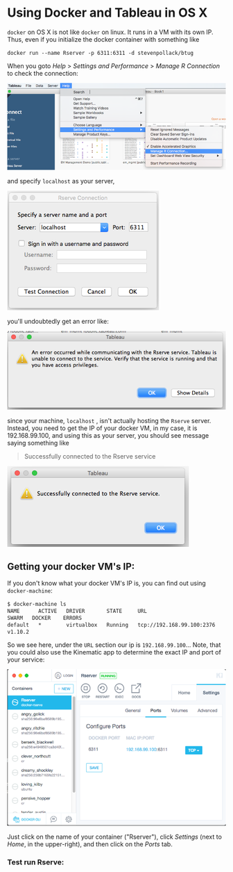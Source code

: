Using Docker and Tableau in OS X
====================


`docker` on OS X is not like `docker` on linux. It runs in a VM with its own IP. Thus,
even if you initialize the docker container with something like

```
docker run --name Rserver -p 6311:6311 -d stevenpollack/btug
```

When you goto _Help_ > _Settings and Performance_ > _Manage R Connection_ to check the connection:

![](manage_r_connection.png)

and specify `localhost` as your server,

![](try_localhost.png)

you'll undoubtedly get an error like:

![](connection_error.png)

since your machine, `localhost`	, isn't actually hosting the `Rserve` server. Instead, you
need to get the IP of your docker VM, in my case, it is 192.168.99.100, and using this as your
server, you should see message saying something like

> Successfully connected to the Rserve service

![](connection_successful.png)

## Getting your docker VM's IP:

If you don't know what your docker VM's IP is, you can find out using `docker-machine`:

```
$ docker-machine ls
NAME      ACTIVE   DRIVER       STATE     URL                         SWARM   DOCKER    ERRORS
default   *        virtualbox   Running   tcp://192.168.99.100:2376           v1.10.2
```
So we see here, under the `URL` section our ip is `192.168.99.100`... Note, that you
could also use the Kinematic app to determine the exact IP and port of your service:

![](kinematic_screenshot.png)

Just click on the name of your container ("Rserver"), click _Settings_ (next to _Home_, in the upper-right), and then click on the _Ports_ tab.

### Test run Rserve:
